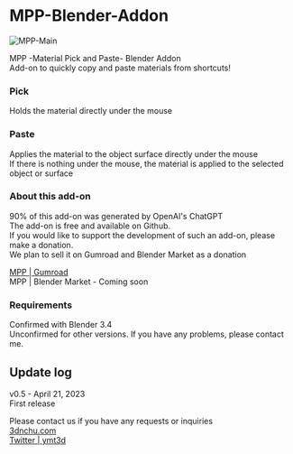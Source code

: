 # MPP-Blender-Addon
![MPP-Main](https://user-images.githubusercontent.com/7782271/233642499-eee27746-5005-4b7d-bfbb-07108802f1c3.jpg)

MPP -Material Pick and Paste- Blender Addon<br>
Add-on to quickly copy and paste materials from shortcuts!<br>

### Pick<br>
Holds the material directly under the mouse

### Paste<br>
Applies the material to the object surface directly under the mouse<br>
If there is nothing under the mouse, the material is applied to the selected object or surface<br>

### About this add-on<br>
90% of this add-on was generated by OpenAI's ChatGPT<br>
The add-on is free and available on Github.<br>
If you would like to support the development of such an add-on, please make a donation.<br>
We plan to sell it on Gumroad and Blender Market as a donation<br>

[MPP | Gumroad](https://yamato3d.gumroad.com/l/mpp)<br>
MPP | Blender Market - Coming soon<br>

### Requirements<br>
Confirmed with Blender 3.4<br>
Unconfirmed for other versions. If you have any problems, please contact me.<br>

##  Update log<br>
v0.5 - April 21, 2023<br>
First release<br>

Please contact us if you have any requests or inquiries<br>
[3dnchu.com](https://3dnchu.com)<br>
[Twitter | ymt3d](https://twitter.com/ymt3d)<br>
